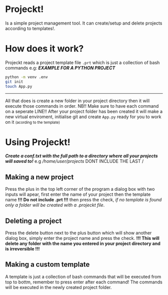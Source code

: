 # Projeckt!
Is a simple project management tool. It can create/setup and delete projects according to templates!.

# How does it work?
Projeckt reads a project template file `.prt` which is just a collection of bash commands e.g:
***EXAMPLE FOR A PYTHON PROJECT***
```bash
python -m venv .env
git init
touch App.py
```
---

All that does is create a new folder in your project directory then it will execute those commands in order. NB!! Make sure to have each command on a seperate LINE!!
After your project folder has been created it will make a new virtual enviroment, initialise git and create `App.py` ready for you to work on it <small>(acording to the template)</small>

# Using Projeckt!
***Create a conf.txt with the full path to a directory where all your projects will saved to!***
e.g */home/user/projects* DONT INCLUDE THE LAST /

## Making a new project
Press the plus in the top left corner of the program a dialog box with two inputs will apear, first enter the name of your project then the template name **!!! Do not include .prt !!!** then press the check, *if no template is found only a folder will be created with a .projeckt file*. 

## Deleting a project
Press the delete button next to the plus button which will show another dialog box, simply enter the project name and press the check. **!!! This will delete any folder with the name you entered in your project directory and is irreversible !!!**

## Making a custom template
A template is just a collection of bash commands that will be executed from top to bottm, remember to press enter after each command! The commands will be executed in the newly created project folder.
